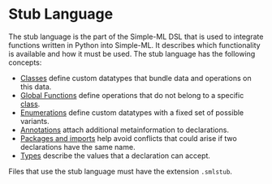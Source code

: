 # Stub Language

The stub language is the part of the Simple-ML DSL that is used to integrate functions written in Python into Simple-ML. It describes which functionality is available and how it must be used. The stub language has the following concepts:

* [Classes][classes] define custom datatypes that bundle data and operations on this data.
* [Global Functions][global-functions] define operations that do not belong to a specific [class][classes].
* [Enumerations][enumerations] define custom datatypes with a fixed set of possible variants.
* [Annotations][annotations] attach additional metainformation to declarations.
* [Packages and imports][packages-imports] help avoid conflicts that could arise if two declarations have the same name.
* [Types][types] describe the values that a declaration can accept.

Files that use the stub language must have the extension `.smlstub`.

[classes]: ./classes.md
[global-functions]: ./global-functions.md
[enumerations]: ./enumerations.md
[annotations]: ./annotations.md
[packages-imports]: ../common/packages-and-imports.md
[types]: ../common/types.md
